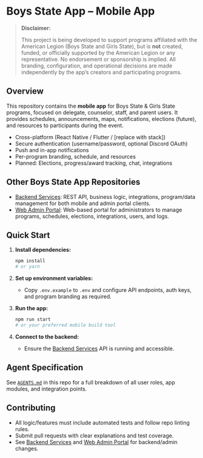 # Boys State App – Mobile App

> **Disclaimer:**
>
> This project is being developed to support programs affiliated with the American Legion (Boys State and Girls State), but is **not** created, funded, or officially supported by the American Legion or any representative. No endorsement or sponsorship is implied. All branding, configuration, and operational decisions are made independently by the app’s creators and participating programs.

## Overview

This repository contains the **mobile app** for Boys State & Girls State programs, focused on delegate, counselor, staff, and parent users. It provides schedules, announcements, maps, notifications, elections (future), and resources to participants during the event.

* Cross-platform (React Native / Flutter / \[replace with stack])
* Secure authentication (username/password, optional Discord OAuth)
* Push and in-app notifications
* Per-program branding, schedule, and resources
* Planned: Elections, progress/award tracking, chat, integrations

## Other Boys State App Repositories

* [Backend Services](https://github.com/yourorg/boysstate-backend): REST API, business logic, integrations, program/data management for both mobile and admin portal clients.
* [Web Admin Portal](https://github.com/yourorg/boysstate-admin): Web-based portal for administrators to manage programs, schedules, elections, integrations, users, and logs.

## Quick Start

1. **Install dependencies:**

   ```bash
   npm install
   # or yarn
   ```
2. **Set up environment variables:**

    * Copy `.env.example` to `.env` and configure API endpoints, auth keys, and program branding as required.
3. **Run the app:**

   ```bash
   npm run start
   # or your preferred mobile build tool
   ```
4. **Connect to the backend:**

    * Ensure the [Backend Services](https://github.com/yourorg/boysstate-backend) API is running and accessible.

## Agent Specification

See [`AGENTS.md`](./AGENTS.md) in this repo for a full breakdown of all user roles, app modules, and integration points.

## Contributing

* All logic/features must include automated tests and follow repo linting rules.
* Submit pull requests with clear explanations and test coverage.
* See [Backend Services](https://github.com/yourorg/boysstate-backend) and [Web Admin Portal](https://github.com/yourorg/boysstate-admin) for backend/admin changes.
